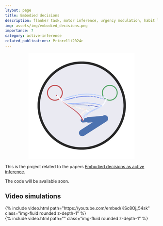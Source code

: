 ```yaml
---
layout: page
title: Embodied decisions
description: flanker task, motor inference, urgency modulation, habit learning
img: assets/img/embodied_decisions.png
importance: 7
category: active-inference
related_publications: Priorelli2024c
---
```


<p align="center">
  <img src="/assets/img/embodied_decisions.png">
</p>

This is the project related to the papers [Embodied decisions as active inference](https://doi.org/10.1101/2024.05.28.596181).

The code will be available soon.

## Video simulations

<div class="row mt-3">
    <div class="col-sm mt-3 mt-md-0">
        {% include video.html path="https://youtube.com/embed/KSc8Oj_54sk" class="img-fluid rounded z-depth-1" %}
    </div>
    <div class="col-sm mt-3 mt-md-0">
        {% include video.html path="" class="img-fluid rounded z-depth-1" %}
    </div>
</div>
<div class="caption">
</div>
